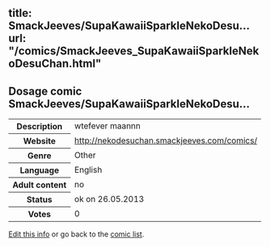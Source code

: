 title: SmackJeeves/SupaKawaiiSparkleNekoDesu...
url: "/comics/SmackJeeves_SupaKawaiiSparkleNekoDesuChan.html"
---
Dosage comic SmackJeeves/SupaKawaiiSparkleNekoDesu...
-----------------------------------------

<p id="msg"></p>
<script type="text/javascript">
if (window.location.search === '?edit_info_mail=sent_ok') {
  var elem = document.getElementById("msg");
  elem.innerHTML = 'Edited information sucessfully sent for review, which is usually done daily. Thanks!';
  elem.className = 'ok';
}
</script>
<table class="comicinfo">
<tr>
<th>Description</th><td>wtefever maannn</td>
</tr>
<tr>
<th>Website</th><td><a href="http://nekodesuchan.smackjeeves.com/comics/">http://nekodesuchan.smackjeeves.com/comics/</a></td>
</tr>
<tr>
<th>Genre</th><td>Other</td>
</tr>
<tr>
<th>Language</th><td>English</td>
</tr>
<tr>
<th>Adult content</th><td>no</td>
</tr>
<tr>
<th>Status</th><td>ok on 26.05.2013</td>
</tr>
<tr>
<th>Votes</th><td>0</td>
</tr>
</table>

[Edit this info](SmackJeeves_SupaKawaiiSparkleNekoDesuChan_edit.html) or go back to the [comic list](../comic-index.html).
